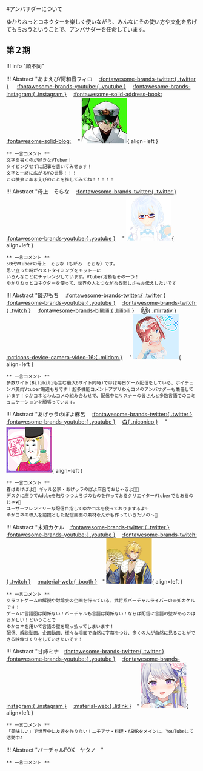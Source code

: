 #アンバサダーについて

ゆかりねっとコネクターを楽しく使いながら、みんなにその使い方や文化を広げてもらおうということで、アンバサダーを任命しています。

## 第２期

!!! info "順不同"

!!! Abstract "あまえび/阿和音フィロ 　[:fontawesome-brands-twitter:{ .twitter }](https://twitter.com/awane_philo)       　 [:fontawesome-brands-youtube:{ .youtube }](https://youtube.com/channel/UCFMTDHoAZd7WOZn5CpOWiDg) 　[:fontawesome-brands-instagram:{ .instagram }](https://instagram.com/awane_philo) 　[:fontawesome-solid-address-book:](https://vprof.me/@/Awane_Philo) 　[:fontawesome-solid-blog:](https://vr-lifemagazine.com/author/amaebi0141friends/) 　"
    ![あまえび](images/amaebi.png){ align=left } 

    ** 一言コメント **   
    文字を書くのが好きなVTuber！
    タイピングせずに記事を書いてみせます！
    文字と一緒に広がるVの世界！！！
    この機会にあまえびのことを推してみてね！！！！！

!!! Abstract "母上　そらな 　[:fontawesome-brands-twitter:{ .twitter }](https://twitter.com/SoranaVtuber)       　 [:fontawesome-brands-youtube:{ .youtube }](www.youtube.com/c/soranathemom) 　"
    ![そらな](images/sorana.png){ align=left } 

    ** 一言コメント **   
    50代Vtuberの母上　そらな（もがみ　そらな）です。
    思い立った時がベストタイミングをモットーに
    いろんなことにチャレンジしています。Vtuber活動もその一つ！
    ゆかりねっとコネクターを使って、世界の人とつながれる楽しさもお伝えしたいです

!!! Abstract "磯辺もち 　[:fontawesome-brands-twitter:{ .twitter }](https://twitter.com/IsobeMochi_V)       　 [:fontawesome-brands-youtube:{ .youtube }](https://www.youtube.com/@isobemochi) 　[:fontawesome-brands-twitch:{ .twitch }](https://www.twitch.tv/isobemochivtuber) 　[:fontawesome-brands-bilibili:{ .bilibili }](https://live.bilibili.com/23727754)  　[:m:{ .mirrativ }](https://www.mirrativ.com/user/125307162) 　[:octicons-device-camera-video-16:{ .mildom }](https://www.mildom.com/14436826) 　"
    ![磯辺もち](images/isobemochi.png){ align=left } 

    ** 一言コメント **   
    多数サイト(Bilibiliも含む最大6サイト同時)でほぼ毎日ゲーム配信をしている、ボイチェンバ美肉Vtuber磯辺もちです！超多機能コメントアプリわんコメのアンバサダーも兼任しています！ゆかコネとわんコメの組み合わせで、配信中にリスナーの皆さんと多数言語でのコミュニケーションを頑張っています。

!!! Abstract "あげヮラのぽよ麻呂 　[:fontawesome-brands-twitter:{ .twitter }](https://twitter.com/poyomaro_ageage)       　 [:fontawesome-brands-youtube:{ .youtube }](https://www.youtube.com/c/poyomaro) 　[:tv:{ .niconico }](https://www.nicovideo.jp/user/124588558) 　"
    ![あげヮラのぽよ麻呂](images/poyomaro.png){ align=left } 

    ** 一言コメント **   
    春はあげぽよ💖 ギャル公家・あげヮラのぽよ麻呂でおじゃるよ🤟😎
    デスクに座りてAdobeを触りつつよろづのものを作っておるクリエイターVtuberでもあるのじゃ❤️‍🔥
    ユーザーフレンドリーな配信目指してゆかコネを使っておりまするよ✨
    ゆかコネの導入を前提とした配信画面の素材なんかも作っていきたいの～💪

!!! Abstract "未知カケル　[:fontawesome-brands-twitter:{ .twitter }](https://twitter.com/michikakeruch)       　 [:fontawesome-brands-youtube:{ .youtube }]( https://www.youtube.com/c/michikakeru) 　[:fontawesome-brands-twitch:{ .twitch }](https://www.twitch.tv/michi_kakeru) 　[:material-web:{ .booth }](　https://michikakeru.booth.pm/)　"
    ![未知カケル](images/kakeru.png){ align=left } 

    ** 一言コメント **   
    クラフトゲームの解説や討論会の企画を行っている、武将系バーチャルライバーの未知カケルです！
    ゲームに言語圏は関係ない！バーチャルも言語は関係ない！ならば配信に言語の壁があるのはおかしい！ということで
    ゆかコネを用いて言語の壁を取っ払ってしまいます！
    配信、解説動画、企画動画、様々な場面で自然に字幕をつけ、多くの人が自然に見ることができる映像づくりをしていきたいです！

!!! Abstract "甘姉ミナ　[:fontawesome-brands-twitter:{ .twitter }](https://mobile.twitter.com/AmaneMina_maha5)       　 [:fontawesome-brands-youtube:{ .youtube }]( http://youtube.com/@AmaneMina) 　[:fontawesome-brands-instagram:{ .instagram }](https://www.instagram.com/amanemina_maha5) 　[:material-web:{ .litlink }](https://lit.link/AmaneMina)　"
    ![甘姉ミナ](images/mina.png){ align=left } 

    ** 一言コメント **   
    「美味しい」で世界中に友達を作りたい！ニチアサ・料理・ASMRをメインに、YouTubeにて活動中♪ 

!!! Abstract "バーチャルFOX　ヤタノ　"

    ** 一言コメント **   
    
